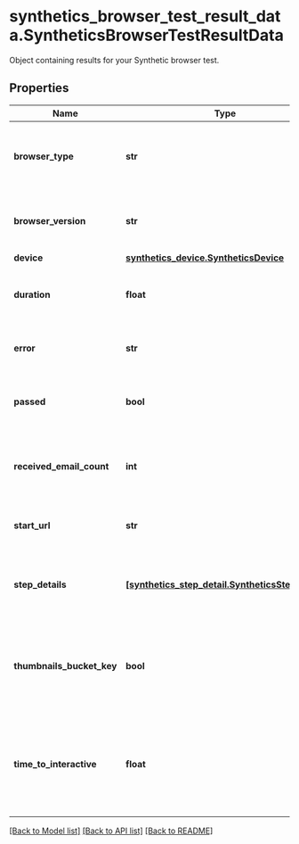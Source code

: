 # synthetics_browser_test_result_data.SyntheticsBrowserTestResultData

Object containing results for your Synthetic browser test.
## Properties
Name | Type | Description | Notes
------------ | ------------- | ------------- | -------------
**browser_type** | **str** | Type of browser device used for the browser test. | [optional] 
**browser_version** | **str** | Browser version used for the browser test. | [optional] 
**device** | [**synthetics_device.SyntheticsDevice**](SyntheticsDevice.md) |  | [optional] 
**duration** | **float** | Global duration in second of the browser test. | [optional] 
**error** | **str** | Error returned for the browser test. | [optional] 
**passed** | **bool** | Whether or not the browser test was conducted. | [optional] 
**received_email_count** | **int** | The amount of email received during the browser test. | [optional] 
**start_url** | **str** | Starting URL for the browser test. | [optional] 
**step_details** | [**[synthetics_step_detail.SyntheticsStepDetail]**](SyntheticsStepDetail.md) | Array containing the different browser test steps. | [optional] 
**thumbnails_bucket_key** | **bool** | Whether or not a thumbnail is associated with the browser test. | [optional] 
**time_to_interactive** | **float** | Time in second to wait before the browser test starts after reaching the start URL. | [optional] 

[[Back to Model list]](README.md#documentation-for-models) [[Back to API list]](README.md#documentation-for-api-endpoints) [[Back to README]](README.md)


